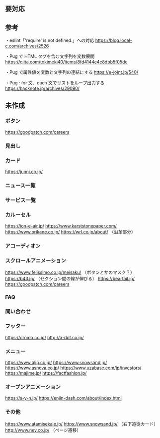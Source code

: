 ## 要対応

## 参考

・eslint「'require' is not defined.」への対応
https://blog.local-c.com/archives/2526

・Pug で HTML タグを含む文字列を変数展開
https://qiita.com/tokimeki40/items/8fd4144e4c8dbb5f05de

・Pug で属性値を変数と文字列の連結にする
https://e-joint.jp/540/

・Pug : for 文、each 文でリストをループ出力する
https://hacknote.jp/archives/29090/

## 未作成

### ボタン

https://goodpatch.com/careers

### 見出し

### カード

https://junni.co.jp/

### ニュース一覧

### サービス一覧

### カルーセル

https://ion-e-air.jp/
https://www.karststonepaper.com/
https://www.orikane.co.jp/
https://wrl.co.jp/about/ （沿革部分）

### アコーディオン

### スクロールアニメーション

https://www.felissimo.co.jp/meisaku/ （ボタンとかのマスク？）
https://b43.jp/ （セクション間の線が伸びる）
https://beartail.jp/
https://goodpatch.com/careers

### FAQ

### 問い合わせ

### フッター

https://oromo.co.jp/
http://a-dot.co.jp/

### メニュー

https://www.qlip.co.jp/
https://www.snowsand.jp/
https://www.asnova.co.jp/
https://www.uzabase.com/jp/investors/
https://majime.jp/
https://factfashion.jp/

### オープンアニメーション

https://s-y-n.jp/
https://enjin-dash.com/about/index.html

### その他

https://www.atamisekaie.jp/
https://www.snowsand.jp/ （右下追従カード）
http://www.ney.co.jp/ （ページ遷移）
